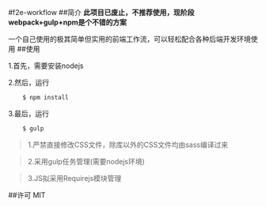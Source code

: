 #f2e-workflow
##简介
**此项目已废止，不推荐使用，现阶段webpack+gulp+npm是个不错的方案**

一个自己使用的极其简单但实用的前端工作流，可以轻松配合各种后端开发环境使用
##使用

1.首先，需要安装nodejs

2.然后，运行

```javascript
    $ npm install
```

3.最后，运行 

```javascript
    $ gulp
```

> 1.严禁直接修改CSS文件，除库以外的CSS文件均由sass编译过来

> 2.采用gulp任务管理(需要nodejs环境)

> 3.JS拟采用Requirejs模块管理

##许可
MIT
